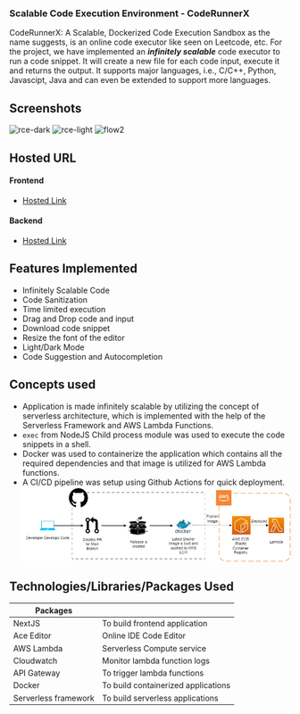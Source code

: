 ### Scalable Code Execution Environment - CodeRunnerX

CodeRunnerX: A Scalable, Dockerized Code Execution Sandbox as the name suggests, is an online code executor like seen on Leetcode, etc. For the project, we have implemented an _**infinitely scalable**_ code executor to run a code snippet. It will create a new file for each code input, execute it and returns the output. It supports major languages, i.e., C/C++, Python, Javascipt, Java and can even be extended to support more languages.

## Screenshots
![rce-dark](https://github.com/user-attachments/assets/70eab658-65b3-4996-8237-bc472456480e)
![rce-light](https://github.com/user-attachments/assets/449dceb4-9192-4a73-9d86-2184afc7b9a2)
![flow2](https://github.com/user-attachments/assets/5766e962-ce14-4fa3-9142-c3412027ebf9)



## Hosted URL
#### Frontend
- [Hosted Link](https://rce-nine.vercel.app)
#### Backend
- [Hosted Link](https://3m0vak6ytg.execute-api.ap-south-1.amazonaws.com/default/test)
## Features Implemented

- Infinitely Scalable Code
- Code Sanitization
- Time limited execution
- Drag and Drop code and input
- Download code snippet
- Resize the font of the editor
- Light/Dark Mode
- Code Suggestion and Autocompletion

## Concepts used
- Application is made infinitely scalable by utilizing the concept of serverless architecture, which is implemented with the help of the Serverless Framework and AWS Lambda Functions. 
- ```exec``` from NodeJS Child process module was used to execute the code snippets in a shell.
- Docker was used to containerize the application which contains all the required dependencies and that image is utilized for AWS Lambda functions.
- A CI/CD pipeline was setup using Github Actions for quick deployment.
<img src="https://github.com/sohan2410/RCE-frontend/blob/main/public/static/images/flow.png"></img>
## Technologies/Libraries/Packages Used
| Packages |  |
| ------ | ------ |
|NextJS| To build frontend application  |
|Ace Editor|Online IDE Code Editor|
|AWS Lambda|Serverless Compute service|
|Cloudwatch|Monitor lambda function logs|
|API Gateway|To trigger lambda functions|
|Docker|To build containerized applications|
|Serverless framework|To build serverless applications|


